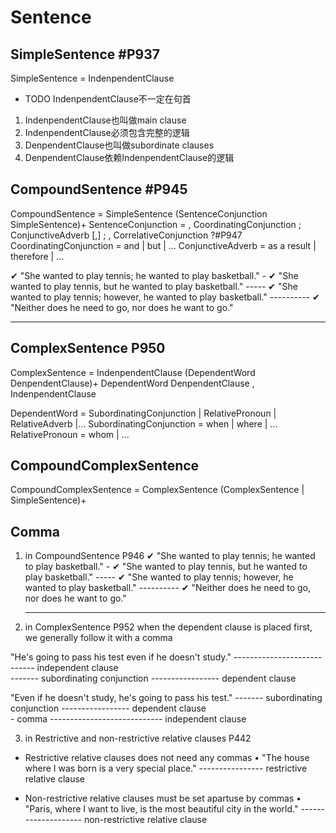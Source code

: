 # Sentence
## SimpleSentence  #P937 
SimpleSentence = IndenpendentClause                                            
* TODO IndenpendentClause不一定在句首
1. IndenpendentClause也叫做main clause
2. IndenpendentClause必须包含完整的逻辑
3. DenpendentClause也叫做subordinate clauses
4. DenpendentClause依赖IndenpendentClause的逻辑

## CompoundSentence  #P945
CompoundSentence = SimpleSentence (SentenceConjunction SimpleSentence)+
SentenceConjunction = , CoordinatingConjunction
                      ; ConjunctiveAdverb [,]
                      ; 
                      , CorrelativeConjunction ?#P947
CoordinatingConjunction = and | but | ...
ConjunctiveAdverb = as a result | therefore | ...

✔ "She wanted to play tennis; he wanted to play basketball."
                            -
✔ "She wanted to play tennis, but he wanted to play basketball."
                            -----
✔ "She wanted to play tennis; however, he wanted to play basketball."
                            ----------
✔ "Neither does he need to go, nor does he want to go."
   -------                   -----


## ComplexSentence P950
ComplexSentence = IndenpendentClause (DependentWord DenpendentClause)+ 
                  DependentWord DenpendentClause , IndenpendentClause

DependentWord = SubordinatingConjunction | RelativePronoun | RelativeAdverb |...
SubordinatingConjunction = when | where | ...
RelativePronoun = whom | ...

## CompoundComplexSentence  
CompoundComplexSentence = ComplexSentence (ComplexSentence | SimpleSentence)+


## Comma
1. in CompoundSentence  P946
✔ "She wanted to play tennis; he wanted to play basketball."
                            -
✔ "She wanted to play tennis, but he wanted to play basketball."
                            -----
✔ "She wanted to play tennis; however, he wanted to play basketball."
                            ----------
✔ "Neither does he need to go, nor does he want to go."
   -------                   -----

2. in ComplexSentence   P952
when the dependent clause is placed first, we generally follow it with a comma

"He's going to pass his test even if he doesn't study."
 ----------------------------                            independent clause   
                             -------                     subordinating conjunction
                                     -----------------   dependent clause   

"Even if he doesn't study, he's going to pass his test."
 -------                                                subordinating conjunction
        -----------------                               dependent clause   
                         -                              comma
                          ---------------------------- independent clause   

3. in Restrictive and non-restrictive relative clauses P442
* Restrictive relative clauses does not need any commas
• "The house where I was born is a very special place."
             ----------------                           restrictive relative clause

* Non-restrictive relative clauses must be set apartuse by commas
• "Paris, where I want to live, is the most beautiful city in the world."
          --------------------                                              non-restrictive relative clause